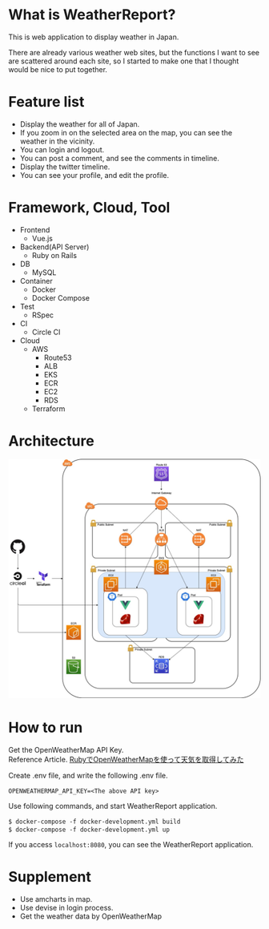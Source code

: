 # What is WeatherReport?
This is web application to display weather in Japan.

There are already various weather web sites, but the functions I want to see are scattered around each site, so I started to make one that I thought would be nice to put together.

# Feature list
- Display the weather for all of Japan.
- If you zoom in on the selected area on the map, you can see the weather in the vicinity.
- You can login and logout.
- You can post a comment, and see the comments in timeline.
- Display the twitter timeline.
- You can see your profile, and edit the profile.

# Framework, Cloud, Tool
- Frontend
  - Vue.js  
- Backend(API Server)
  - Ruby on Rails
- DB
  - MySQL
- Container
  - Docker
  - Docker Compose
- Test
  - RSpec
- CI
  - Circle CI
- Cloud
  - AWS
    - Route53
    - ALB
    - EKS
    - ECR
    - EC2
    - RDS
  - Terraform

# Architecture
![](https://github.com/M-Yamashita01/WeatherReport/blob/images/WeatherReport.jpg)

# How to run

Get the OpenWeatherMap API Key.  
Reference Article.
[RubyでOpenWeatherMapを使って天気を取得してみた](https://qiita.com/M-Yamashii/items/ba54d7556c58feb3b86a)

Create .env file, and write the following .env file. 
```.env
OPENWEATHERMAP_API_KEY=<The above API key>
```

Use following commands, and start WeatherReport application.
```
$ docker-compose -f docker-development.yml build
$ docker-compose -f docker-development.yml up
```

If you access ```localhost:8080```, you can see the WeatherReport application.


# Supplement
- Use amcharts in map.
- Use devise in login process.
- Get the weather data by OpenWeatherMap
